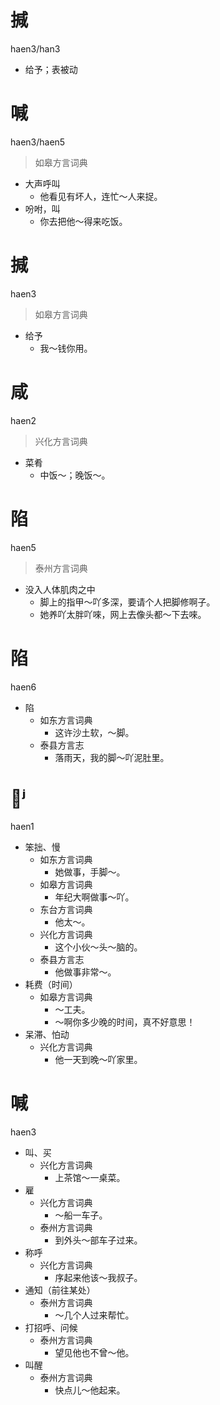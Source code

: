 # 㨔
haen3/han3
- 给予；表被动

# 喊
haen3/haen5
> 如皋方言词典
- 大声呼叫
  - 他看见有坏人，连忙～人来捉。
- 吩咐，叫
  - 你去把他～得来吃饭。

# 㨔
haen3
> 如皋方言词典
- 给予
  - 我～钱你用。

# 咸
haen2
> 兴化方言词典
- 菜肴
  - 中饭～；晚饭～。

# 陷
haen5
> 泰州方言词典
- 没入人体肌肉之中
  - 脚上的指甲～吖多深，要请个人把脚修啊子。
  - 她养吖太胖吖唻，网上去像头都～下去唻。

# 陷
haen6
+ 陷
  * 如东方言词典
    - 这许沙土软，～脚。
  * 泰县方言志
    - 落雨天，我的脚～吖泥肚里。

# 𢜩ʲ
haen1
+ 笨拙、慢
  * 如东方言词典
    - 她做事，手脚～。
  * 如皋方言词典
    - 年纪大啊做事～吖。
  * 东台方言词典
    - 他太～。
  * 兴化方言词典
    - 这个小伙～头～脑的。
  * 泰县方言志
    - 他做事非常～。
+ 耗费（时间）
  * 如皋方言词典
    - ～工夫。
    - ～啊你多少晚的时间，真不好意思！
+ 呆滞、怕动
  * 兴化方言词典
    - 他一天到晚～吖家里。

# 喊
haen3
+ 叫、买
  * 兴化方言词典
    - 上茶馆～一桌菜。
+ 雇
  * 兴化方言词典
    - ～船一车子。
  * 泰州方言词典
    - 到外头～部车子过来。
+ 称呼
  * 兴化方言词典
    - 序起来他该～我叔子。
+ 通知（前往某处）
  * 泰州方言词典
    - ～几个人过来帮忙。
+ 打招呼、问候
  * 泰州方言词典
    - 望见他也不曾～他。
+ 叫醒
  * 泰州方言词典
    - 快点儿～他起来。
